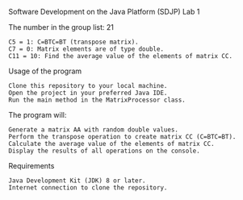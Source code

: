 Software Development on the Java Platform (SDJP) Lab 1

The number in the group list: 21

    C5 = 1: C=BTC=BT (transpose matrix).
    C7 = 0: Matrix elements are of type double.
    C11 = 10: Find the average value of the elements of matrix CC.

Usage of the program

    Clone this repository to your local machine.
    Open the project in your preferred Java IDE.
    Run the main method in the MatrixProcessor class.

The program will:

    Generate a matrix AA with random double values.
    Perform the transpose operation to create matrix CC (C=BTC=BT).
    Calculate the average value of the elements of matrix CC.
    Display the results of all operations on the console.
    
Requirements

    Java Development Kit (JDK) 8 or later.
    Internet connection to clone the repository.